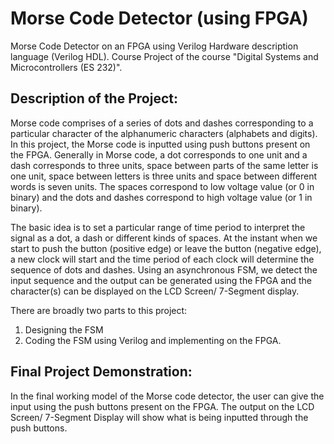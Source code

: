 # Morse Code Detector (using FPGA)

Morse Code Detector on an FPGA using Verilog Hardware description language (Verilog HDL). Course Project of the course "Digital Systems and Microcontrollers (ES 232)".

## Description of the Project:
Morse code comprises of a series of dots and dashes corresponding to a particular character of the alphanumeric characters (alphabets and digits). In this project, the Morse code is inputted using push buttons present on the FPGA. Generally in Morse code, a dot corresponds to one unit and a dash corresponds to three units, space between parts of the same letter is one unit, space between letters is three units and space between different words is seven units. The spaces correspond to low voltage value (or 0 in binary) and the dots and dashes correspond to high voltage value (or 1 in binary).

The basic idea is to set a particular range of time period to interpret the signal as a dot, a dash or different kinds of spaces. At the instant when we start to push the button (positive edge) or leave the button (negative edge), a new clock will start and the time period of each clock will determine the sequence of dots and dashes. Using an asynchronous FSM, we detect the input sequence and the output can be generated using the FPGA and the character(s) can be displayed on the LCD Screen/ 7-Segment display.

There are broadly two parts to this project: 
1. Designing the FSM 
2. Coding the FSM using Verilog and implementing on the FPGA.

## Final Project Demonstration:
In the final working model of the Morse code detector, the user can give the input using the push buttons present on the FPGA. The output on the LCD Screen/ 7-Segment Display will show what is being inputted through the push buttons.
